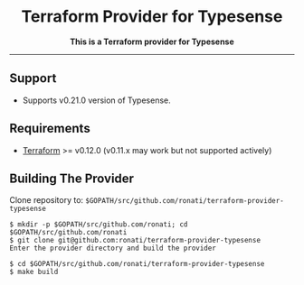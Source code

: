 <div align="center">
  <h1>Terraform Provider for Typesense</h1>
  <strong>This is a Terraform provider for Typesense</strong>
</div>

<hr>

## Support

- Supports v0.21.0 version of Typesense.

## Requirements

- [Terraform](https://www.terraform.io/downloads.html) >= v0.12.0 (v0.11.x may work but not supported actively)

## Building The Provider

Clone repository to: `$GOPATH/src/github.com/ronati/terraform-provider-typesense`

```console
$ mkdir -p $GOPATH/src/github.com/ronati; cd $GOPATH/src/github.com/ronati
$ git clone git@github.com:ronati/terraform-provider-typesense
Enter the provider directory and build the provider

$ cd $GOPATH/src/github.com/ronati/terraform-provider-typesense
$ make build
```
